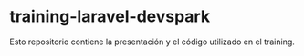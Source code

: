 # training-laravel-devspark
Esto repositorio contiene la presentación y el código utilizado en el training.
